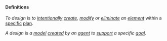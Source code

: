 #### Definitions

*To design* is *to [intentionally](https://github.com/gcassel/Modular-Organization-Terminology/blob/master/terms/intend.md) [create](https://github.com/gcassel/Modular-Organization-Terminology/blob/master/terms/create.md), [modify](https://github.com/gcassel/Modular-Organization-Terminology/blob/master/terms/modify.md) or [eliminate](https://github.com/gcassel/Modular-Organization-Terminology/blob/master/terms/eliminate.md) an [element](https://github.com/gcassel/Modular-Organization-Terminology/blob/master/terms/element.md)* within a [specific](https://github.com/gcassel/Modular-Organization-Terminology/blob/master/terms/specific.md) [plan](https://github.com/gcassel/Modular-Organization-Terminology/blob/master/terms/plan.md).

*A design* is *a [model](https://github.com/gcassel/Modular-Organization-Terminology/blob/master/terms/model.md) [created](https://github.com/gcassel/Modular-Organization-Terminology/blob/master/terms/creation.md) by an [agent](https://github.com/gcassel/Modular-Organization-Terminology/blob/master/terms/agent.md) to [support](https://github.com/gcassel/Modular-Organization-Terminology/blob/master/terms/support.md) a specific [goal](https://github.com/gcassel/Modular-Organizing-Terminology/blob/master/terms/goal.md)*.

